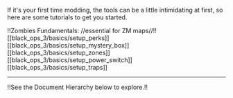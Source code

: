 If it's your first time modding, the tools can be a little intimidating at first, so here are some tutorials to get you started.

!!Zombies Fundamentals: //essential for ZM maps//!!
[[black_ops_3/basics/setup_perks]]
[[black_ops_3/basics/setup_mystery_box]]
[[black_ops_3/basics/setup_zones]]
[[black_ops_3/basics/setup_power_switch]]
[[black_ops_3/basics/setup_traps]]

---

!!See the Document Hierarchy below to explore.!!